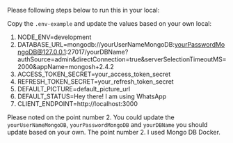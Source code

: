 Please following steps below to run this in your local:

Copy the `.env-example` and update the values based on your own local:

1. NODE_ENV=development
2. DATABASE_URL=mongodb://yourUserNameMongoDB:yourPasswordMongoDB@127.0.0.1:27017/yourDBName?authSource=admin&directConnection=true&serverSelectionTimeoutMS=2000&appName=mongosh+2.4.2
3. ACCESS_TOKEN_SECRET=your_access_token_secret
4. REFRESH_TOKEN_SECRET=your_refresh_token_secret
5. DEFAULT_PICTURE=default_picture_url
6. DEFAULT_STATUS=Hey there! I am using WhatsApp
7. CLIENT_ENDPOINT=http://localhost:3000

Please noted on the point number 2. You could update the `yourUserNameMongoDB`, `yourPasswordMongoDB` and `yourDBName` you should update based on your own. The point number 2. I used Mongo DB Docker.
